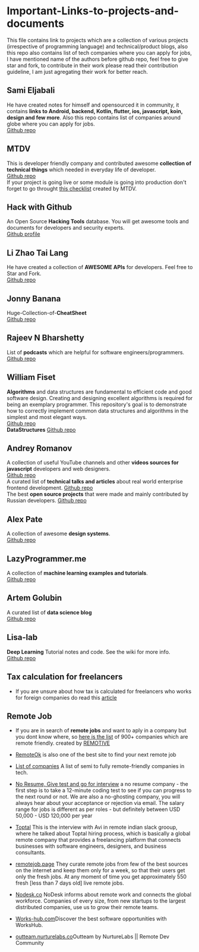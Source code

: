 # Important-Links-to-projects-and-documents
This file contains link to projects which are a collection of various projects (irrespective of programming language) and technical/product blogs, also this repo also contains list of tech companies where you can apply for jobs, I have mentioned name of the authors before github repo, feel free to give star and fork, to contribute in their work please read their contribution guideline, I am just agregating their work for better reach.

## Sami Eljabali 
He have created notes for himself and opensourced it in community, it contains **links to Android, backend, Kotlin, flutter, ios, javascript, koin, design and few more**. Also this repo contains list of companies around globe where you can apply for jobs.
<br> [Github repo](https://github.com/sgaikar1/notes_to_self)

## MTDV
This is developer friendly company and contributed awesome **collection of technical things** which needed in everyday life of developer.
<br> [Github repo](https://github.com/mtdvio/every-programmer-should-know)
<br> If your project is going live or some module is going into production don't forget to go throught [this checklist](https://github.com/mtdvio/going-to-production) created by MTDV.

## Hack with Github
An Open Source **Hacking Tools** database. You will get awesome tools and documents for developers and security experts.
<br> [Github profile](https://github.com/Hack-with-Github)

## Li Zhao Tai Lang
He have created a collection of **AWESOME APIs** for developers. Feel free to Star and Fork. 
<br> [Github repo](https://github.com/TonnyL/Awesome_APIs)

## Jonny Banana
Huge-Collection-of-**CheatSheet**
<br> [Github repo](https://github.com/JonnyBanana/Huge-Collection-of-CheatSheet)

## Rajeev N Bharshetty
List of **podcasts** which are helpful for software engineers/programmers.
<br> [Github repo](https://github.com/rShetty/awesome-podcasts)

## William Fiset
**Algorithms** and data structures are fundamental to efficient code and good software design. Creating and designing excellent algorithms is required for being an exemplary programmer. This repository's goal is to demonstrate how to correctly implement common data structures and algorithms in the simplest and most elegant ways.
<br>[Github repo](https://github.com/williamfiset/Algorithms)
<br>**DataStructures** [Github repo](https://github.com/williamfiset/data-structures)

## Andrey Romanov
A collection of useful YouTube channels and other **videos sources for javascript** developers and web designers.
<br>[Github repo](https://github.com/andrew--r/channels)
<br> A curated list of **technical talks and articles** about real world enterprise frontend development. [Github repo](https://github.com/andrew--r/frontend-case-studies)
<br>The best **open source projects** that were made and mainly contributed by Russian developers. [Github repo](https://github.com/andrew--r/awesome-made-by-russians)

## Alex Pate
A collection of awesome **design systems**.
<br>[Github repo](https://github.com/alexpate/awesome-design-systems?)

## LazyProgrammer.me
A collection of **machine learning examples and tutorials**.
<br>[Github repo](https://github.com/lazyprogrammer/machine_learning_examples)

## Artem Golubin
A curated list of **data science blog**
<br>[Github repo](https://github.com/rushter/data-science-blogs)

## Lisa-lab
**Deep Learning** Tutorial notes and code. See the wiki for more info.
<br>[Github repo](https://github.com/lisa-lab/DeepLearningTutorials)

## Tax calculation for freelancers
- If you are unsure about how tax is calculated for freelancers who works for foreign companies do read this [article](https://www.thegalacticadvisors.com/post/comprehensive-guide-on-tax-for-freelancers)

## Remote Job
- If you are in search of **remote jobs** and want to aply in a company but you dont know where, so [here is the list](https://docs.google.com/spreadsheets/d/1TLJSlNxCbwRNxy14Toe1PYwbCTY7h0CNHeer9J0VRzE/htmlview#gid=1279011369) of 900+ companies which are remote friendly. created by [REMOTIVE](https://remotive.io/)

- [RemoteOk](https://remoteok.io/) is also one of the best site to find your next remote job
- [List of companies](https://github.com/remoteintech/remote-jobs) A list of semi to fully remote-friendly companies in tech.
- [No Resume, Give test and go for interview](https://flatworld.co/)  a no resume company - the first step is to take a 12-minute coding test to see if you can progress to the next round or not. We are also a no-ghosting company, you will always hear about your acceptance or rejection via email.
The salary range for jobs is different as per roles - but definitely between USD 50,000 - USD 120,000 per year

- [Toptal](https://beta.remoteindian.com/guides/toptal) This is the interview with Avi in remote indian slack grooup, where he talked about Toptal hiring process, which is basically  a global remote company that provides a freelancing platform that connects businesses with software engineers, designers, and business consultants.

- [remotejob.page](https://www.remotejob.page/) They curate remote jobs from few of the best sources on the internet and keep them only for a week, so that their users get only the fresh jobs. At any moment of time you get approximately 550 fresh [less than 7 days old] live remote jobs.


- [Nodesk.co](https://nodesk.co/) NoDesk informs about remote work and connects the global workforce. Companies of every size, from new startups to the largest distributed companies, use us to grow their remote teams.

- [Works-hub.com](https://www.works-hub.com/jobs/)Discover the best software opportunities with WorksHub.

- [outteam.nurturelabs.co](https://outteam.nurturelabs.co/)Outteam by NurtureLabs || Remote Dev Community
